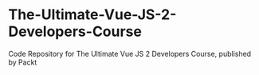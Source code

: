 # The-Ultimate-Vue-JS-2-Developers-Course
Code Repository for The Ultimate Vue JS 2 Developers Course, published by Packt
